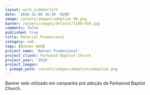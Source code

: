 ```yaml
---
layout: work_sidebarleft
date: '2016-12-06 16:36 -0200'
image: /assets/images/adoption_00.png
banner: /assets/images/default/1160-450.jpg
comments: false
published: true
title: Material Promocional
category: web
tags: [Banner Web]
project_name: 'Banner Promocional'
project_client: Parkwood Baptist Church
project_year: '2016'
project_images:
- pimage_path: /assets/images/adoption/adoption.png
---
```

Banner web utilizado em campanha pró adoção da Parkwood Baptist Church.
